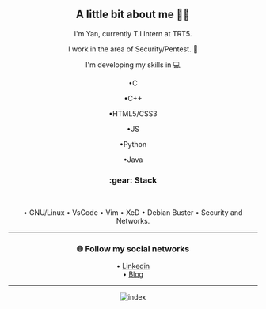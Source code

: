 <div align="center">
  <h2>A little bit about me 👨‍💻</h2>

   I'm Yan, currently T.I Intern at TRT5.<br>

   I work in the area of Security/Pentest. 🔰<br> 

   I'm developing my skills in :computer:<br>

  •C<br>

  •C++<br> 

  •HTML5/CSS3 <br> 

  •JS <br> 

  •Python  <br> 

  •Java <br> 


  <h3>:gear: Stack </h3><br>

  • GNU/Linux  • VsCode  • Vim  • XeD  • Debian Buster  • Security and Networks.

---

  <h3>🌐 Follow my social networks</h3>

  • [Linkedin](https://www.linkedin.com/in/yan-brasiliano/)<br> 
  • [ Blog](https://hellolibre.blogspot.com/)


---
![index](https://user-images.githubusercontent.com/72168914/99657239-ac2d8200-2a3c-11eb-9187-e53870086ce6.jpeg)

